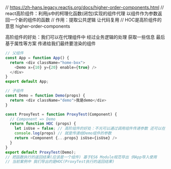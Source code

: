 // https://zh-hans.legacy.reactjs.org/docs/higher-order-components.html
// react高阶组件：利用js中的柯理化函数(闭包)实现的组件代理 以组件作为参数返回一个新的组件的函数
// 作用：提取公共逻辑 让代码复用
// HOC是高阶组件的意思 higher-order-components

高阶组件的好处：我们可以在代理组件中 经过业务逻辑的处理 获取一些信息 最后基于属性等方案 传递给我们最终要渲染的组件

``` javascript
// 父组件
const App = function App() {
  return <div className="home-box">
    <Demo x={10} y={20} enable={true} />
  </div>
}
export default App;

// 子组件
const Demo = function Demo(props) {
  return <div className="demo">我是demo</div>
}

const ProxyTest = function ProxyTest(Component) {
  // Component => Demo
  return function HOC (props) {
    let isUse = false; // 高阶组件的好处：不光可以通过调用组件传递参数 还可以在代理组件中传递参数
    console.log(props) // 就是传递给Demo组件的参数
    return <Component {...props} isUse={isUse} />
  }
}
export default ProxyTest(Demo);
// 把函数执行的返回结果(应该是一个组件) 基于ES6 Module规范导出 供App导入使用
// 当前案例中 我们导出的是HOC(ProxyTest执行的返回结果)
```